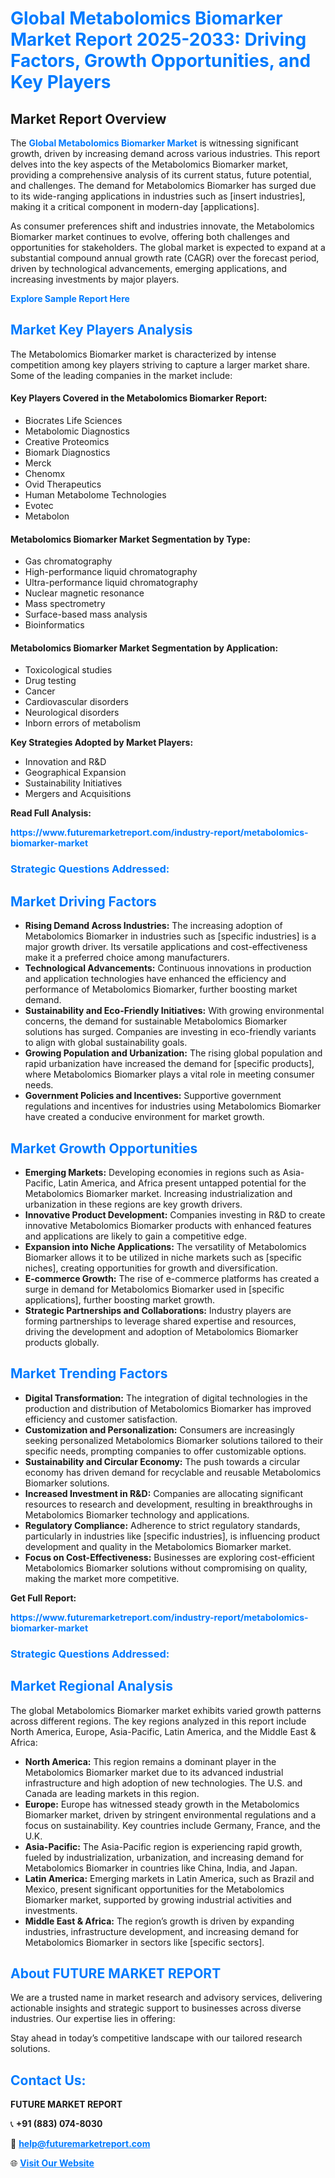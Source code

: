 <h1 style="color: #007BFF;">Global Metabolomics Biomarker Market Report 2025-2033: Driving Factors, Growth Opportunities, and Key Players</h1>

<section id="overview">
<h2>Market Report Overview</h2>
<p>The <a href="https://www.futuremarketreport.com/industry-report/metabolomics-biomarker-market" style="color: #007BFF; text-decoration: none;"><strong>Global Metabolomics Biomarker Market</strong></a> is witnessing significant growth, driven by increasing demand across various industries. This report delves into the key aspects of the Metabolomics Biomarker market, providing a comprehensive analysis of its current status, future potential, and challenges. The demand for Metabolomics Biomarker has surged due to its wide-ranging applications in industries such as [insert industries], making it a critical component in modern-day [applications].</p>
<p>As consumer preferences shift and industries innovate, the Metabolomics Biomarker market continues to evolve, offering both challenges and opportunities for stakeholders. The global market is expected to expand at a substantial compound annual growth rate (CAGR) over the forecast period, driven by technological advancements, emerging applications, and increasing investments by major players.</p>
</section>

<section id="overview">
<p><a href="https://www.futuremarketreport.com/request-sample/reportId=82739" style="color: #007BFF; text-decoration: none;"><strong>Explore Sample Report Here</strong></a></p>
</section>

<section id="key-players">
<h2 style="color: #007BFF;">Market Key Players Analysis</h2>
<p>The Metabolomics Biomarker market is characterized by intense competition among key players striving to capture a larger market share. Some of the leading companies in the market include:</p>
<h4>Key Players Covered in the Metabolomics Biomarker Report:</h4>
<ul><li>Biocrates Life Sciences</li><li>Metabolomic Diagnostics</li><li>Creative Proteomics</li><li>Biomark Diagnostics</li><li>Merck</li><li>Chenomx</li><li>Ovid Therapeutics</li><li>Human Metabolome Technologies</li><li>Evotec</li><li>Metabolon</li></ul>
<h4>Metabolomics Biomarker Market Segmentation by Type:</h4>
<ul><li>Gas chromatography</li><li>High-performance liquid chromatography</li><li>Ultra-performance liquid chromatography</li><li>Nuclear magnetic resonance</li><li>Mass spectrometry</li><li>Surface-based mass analysis</li><li>Bioinformatics</li></ul>

<h4>Metabolomics Biomarker Market Segmentation by Application:</h4>
<ul><li>Toxicological studies</li><li>Drug testing</li><li>Cancer</li><li>Cardiovascular disorders</li><li>Neurological disorders</li><li>Inborn errors of metabolism</li></ul>
<p><strong>Key Strategies Adopted by Market Players:</strong></p>
<ul>
<li>Innovation and R&D</li>
<li>Geographical Expansion</li>
<li>Sustainability Initiatives</li>
<li>Mergers and Acquisitions</li>
</ul>
</section>

<section>
<p><strong>Read Full Analysis: </strong></p><a href="https://www.futuremarketreport.com/industry-report/metabolomics-biomarker-market" style="color: #007BFF; text-decoration: none;"><strong>https://www.futuremarketreport.com/industry-report/metabolomics-biomarker-market</strong></a>
<h3 style="color: #007BFF;">Strategic Questions Addressed:</h3>
</section>

<section id="driving-factors">
<h2 style="color: #007BFF;">Market Driving Factors</h2>
<ul>
<li><strong>Rising Demand Across Industries:</strong> The increasing adoption of Metabolomics Biomarker in industries such as [specific industries] is a major growth driver. Its versatile applications and cost-effectiveness make it a preferred choice among manufacturers.</li>
<li><strong>Technological Advancements:</strong> Continuous innovations in production and application technologies have enhanced the efficiency and performance of Metabolomics Biomarker, further boosting market demand.</li>
<li><strong>Sustainability and Eco-Friendly Initiatives:</strong> With growing environmental concerns, the demand for sustainable Metabolomics Biomarker solutions has surged. Companies are investing in eco-friendly variants to align with global sustainability goals.</li>
<li><strong>Growing Population and Urbanization:</strong> The rising global population and rapid urbanization have increased the demand for [specific products], where Metabolomics Biomarker plays a vital role in meeting consumer needs.</li>
<li><strong>Government Policies and Incentives:</strong> Supportive government regulations and incentives for industries using Metabolomics Biomarker have created a conducive environment for market growth.</li>
</ul>
</section>

<section id="growth-opportunities">
<h2 style="color: #007BFF;">Market Growth Opportunities</h2>
<ul>
<li><strong>Emerging Markets:</strong> Developing economies in regions such as Asia-Pacific, Latin America, and Africa present untapped potential for the Metabolomics Biomarker market. Increasing industrialization and urbanization in these regions are key growth drivers.</li>
<li><strong>Innovative Product Development:</strong> Companies investing in R&D to create innovative Metabolomics Biomarker products with enhanced features and applications are likely to gain a competitive edge.</li>
<li><strong>Expansion into Niche Applications:</strong> The versatility of Metabolomics Biomarker allows it to be utilized in niche markets such as [specific niches], creating opportunities for growth and diversification.</li>
<li><strong>E-commerce Growth:</strong> The rise of e-commerce platforms has created a surge in demand for Metabolomics Biomarker used in [specific applications], further boosting market growth.</li>
<li><strong>Strategic Partnerships and Collaborations:</strong> Industry players are forming partnerships to leverage shared expertise and resources, driving the development and adoption of Metabolomics Biomarker products globally.</li>
</ul>
</section>

<section id="trending-factors">
<h2 style="color: #007BFF;">Market Trending Factors</h2>
<ul>
<li><strong>Digital Transformation:</strong> The integration of digital technologies in the production and distribution of Metabolomics Biomarker has improved efficiency and customer satisfaction.</li>
<li><strong>Customization and Personalization:</strong> Consumers are increasingly seeking personalized Metabolomics Biomarker solutions tailored to their specific needs, prompting companies to offer customizable options.</li>
<li><strong>Sustainability and Circular Economy:</strong> The push towards a circular economy has driven demand for recyclable and reusable Metabolomics Biomarker solutions.</li>
<li><strong>Increased Investment in R&D:</strong> Companies are allocating significant resources to research and development, resulting in breakthroughs in Metabolomics Biomarker technology and applications.</li>
<li><strong>Regulatory Compliance:</strong> Adherence to strict regulatory standards, particularly in industries like [specific industries], is influencing product development and quality in the Metabolomics Biomarker market.</li>
<li><strong>Focus on Cost-Effectiveness:</strong> Businesses are exploring cost-efficient Metabolomics Biomarker solutions without compromising on quality, making the market more competitive.</li>
</ul>
</section>

<section>
<p><strong>Get Full Report: </strong></p><a href="https://www.futuremarketreport.com/industry-report/metabolomics-biomarker-market" style="color: #007BFF; text-decoration: none;"><strong>https://www.futuremarketreport.com/industry-report/metabolomics-biomarker-market</strong></a>
<h3 style="color: #007BFF;">Strategic Questions Addressed:</h3>
</section>


<section id="regional-analysis">
<h2 style="color: #007BFF;">Market Regional Analysis</h2>
<p>The global Metabolomics Biomarker market exhibits varied growth patterns across different regions. The key regions analyzed in this report include North America, Europe, Asia-Pacific, Latin America, and the Middle East & Africa:</p>
<ul>
<li><strong>North America:</strong> This region remains a dominant player in the Metabolomics Biomarker market due to its advanced industrial infrastructure and high adoption of new technologies. The U.S. and Canada are leading markets in this region.</li>
<li><strong>Europe:</strong> Europe has witnessed steady growth in the Metabolomics Biomarker market, driven by stringent environmental regulations and a focus on sustainability. Key countries include Germany, France, and the U.K.</li>
<li><strong>Asia-Pacific:</strong> The Asia-Pacific region is experiencing rapid growth, fueled by industrialization, urbanization, and increasing demand for Metabolomics Biomarker in countries like China, India, and Japan.</li>
<li><strong>Latin America:</strong> Emerging markets in Latin America, such as Brazil and Mexico, present significant opportunities for the Metabolomics Biomarker market, supported by growing industrial activities and investments.</li>
<li><strong>Middle East & Africa:</strong> The region’s growth is driven by expanding industries, infrastructure development, and increasing demand for Metabolomics Biomarker in sectors like [specific sectors].</li>
</ul>
</section>

<footer>
<h2 style="color: #007BFF;">About FUTURE MARKET REPORT</h2>
<p>We are a trusted name in market research and advisory services, delivering actionable insights and strategic support to businesses across diverse industries. Our expertise lies in offering:</p>

<p>Stay ahead in today’s competitive landscape with our tailored research solutions.</p>

<h2 style="color: #007BFF;">Contact Us:</h2>
<p><strong>FUTURE MARKET REPORT</strong></p>
<p>📞 <strong>+91 (883) 074-8030</strong></p>
<p>📧 <strong><a href="mailto:help@futuremarketreport.com" style="color: #007BFF;">help@futuremarketreport.com</a></strong></p>
<p>🌐 <strong><a href="https://www.futuremarketreport.com/" style="color: #007BFF;">Visit Our Website</a></strong></p>
</footer>